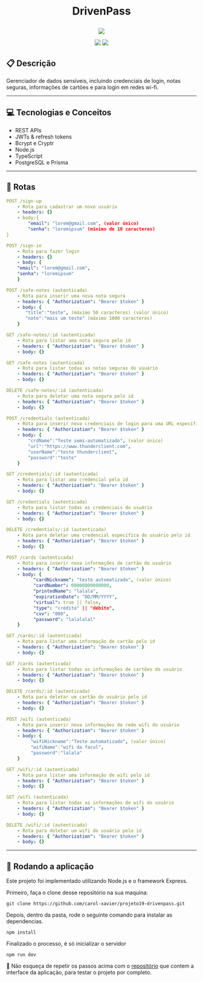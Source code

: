 # <p align = "center"> DrivenPass </p>

<p align="center">
   <img src="https://w7.pngwing.com/pngs/262/508/png-transparent-teplogidrostroy-password-manager-admin-icon-data-teplogidrostroy-system-thumbnail.png"/>
</p>

<p align = "center">
   <img src="https://img.shields.io/badge/author-CarolXavier-4dae71?style=flat-square" />
   <img src="https://img.shields.io/github/languages/count/carol-xavier/projeto19-drivenpass?color=4dae71&style=flat-square" />
</p>


##  :clipboard: Descrição

Gerenciador de dados sensíveis, incluindo credenciais de login, notas seguras, informações de cartões e para login em redes wi-fi.
***

## :computer:	 Tecnologias e Conceitos

- REST APIs
- JWTs & refresh tokens
- Bcrypt e Cryptr
- Node.js
- TypeScript
- PostgreSQL e Prisma

***

## :rocket: Rotas

```yml
POST /sign-up
    - Rota para cadastrar um novo usuário
    - headers: {}
    - body:{
        "email": "lorem@gmail.com", (valor único)
        "senha": "loremipsum" (mínimo de 10 caracteres)
}
```
    
```yml 
POST /sign-in
    - Rota para fazer login
    - headers: {}
    - body: {
    "email": "lorem@gmail.com",
    "senha": "loremipsum"
    }
```
    
```yml 
POST /safe-notes (autenticada)
    - Rota para inserir uma nova nota segura
    - headers: { "Authorization": "Bearer $token" }
    - body: {
       "title":"teste", (máximo 50 caracteres) (valor único)
       "note":"mais um teste" (máximo 1000 caracteres)
    }
```

```yml
GET /safe-notes/:id (autenticada)
    - Rota para listar uma nota segura pelo id
    - headers: { "Authorization": "Bearer $token" }
    - body: {}
``` 

```yml
GET /safe-notes (autenticada)
    - Rota para listar todas as notas seguras do usuário
    - headers: { "Authorization": "Bearer $token" }
    - body: {}
``` 

```yml
DELETE /safe-notes/:id (autenticada)
    - Rota para deletar uma nota segura pelo id
    - headers: { "Authorization": "Bearer $token" }
    - body: {}
```
 
```yml
POST /credentials (autenticada)
    - Rota para inserir nova credenciais de login para uma URL específica
    - headers: { "Authorization": "Bearer $token" }
    - body: {
        "crdName":"Teste semi-automatizado", (valor único)
        "url":"https://www.thunderclient.com",
        "userName":"teste thunderclient",
        "password":"teste"
    }
```

```yml
GET /credentials/:id (autenticada)
    - Rota para listar uma credencial pelo id
    - headers: { "Authorization": "Bearer $token" }
    - body: {}
``` 

```yml
GET /credentials (autenticada)
    - Rota para listar todas as credenciais do usuário
    - headers: { "Authorization": "Bearer $token" }
    - body: {}
``` 

```yml
DELETE /credentials/:id (autenticada)
    - Rota para deletar uma credencial específica do usuário pelo id
    - headers: { "Authorization": "Bearer $token" }
    - body: {}
``` 

```yml
POST /cards (autenticada)
    - Rota para inserir nova informações de cartão do usuário
    - headers: { "Authorization": "Bearer $token" }
    - body: {
          "cardNickname": "teste automatizado", (valor único)
          "cardNumber": 00000000000000,
          "printedName": "lalala",
          "expirationDate": "DD/MM/YYYY",
          "virtual": true || false,
          "type": "crédito" || "débito",
          "cvv": "000",
          "password": "lalalalal"
    }
```

```yml
GET /cards/:id (autenticada)
    - Rota para listar uma informação de cartão pelo id
    - headers: { "Authorization": "Bearer $token" }
    - body: {}
``` 

```yml
GET /cards (autenticada)
    - Rota para listar todas as informações de cartões do usuário
    - headers: { "Authorization": "Bearer $token" }
    - body: {}
``` 

```yml
DELETE /cards/:id (autenticada)
    - Rota para deletar um cartão do usuário pelo id
    - headers: { "Authorization": "Bearer $token" }
    - body: {}
``` 

```yml
POST /wifi (autenticada)
    - Rota para inserir nova informações de rede wifi do usuário
    - headers: { "Authorization": "Bearer $token" }
    - body: {
         "wifiNickname":"Teste automatizado", (valor único)
         "wifiName":"wifi da facul",
         "password":"lalala"
    }
```

```yml
GET /wifi/:id (autenticada)
    - Rota para listar uma informação de wifi pelo id
    - headers: { "Authorization": "Bearer $token" }
    - body: {}
``` 

```yml
GET /wifi (autenticada)
    - Rota para listar todas as informações de wifi do usuário
    - headers: { "Authorization": "Bearer $token" }
    - body: {}
``` 
```yml
DELETE /wifi/:id (autenticada)
    - Rota para deletar um wifi do usuário pelo id
    - headers: { "Authorization": "Bearer $token" }
    - body: {}
``` 
***

## 🏁 Rodando a aplicação

Este projeto foi implementado utilizando Node.js e o framework Express.

Primeiro, faça o clone desse repositório na sua maquina:

```
git clone https://github.com/carol-xavier/projeto19-drivenpass.git
```

Depois, dentro da pasta, rode o seguinte comando para instalar as dependencias.

```
npm install
```

Finalizado o processo, é só inicializar o servidor
```
npm run dev
```

:stop_sign: Não esqueça de repetir os passos acima com o [repositório](https://github.com/carol-xavier/projeto19-drivenpass.git) que contem a interface da aplicação, para testar o projeto por completo.
